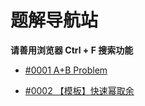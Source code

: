 # 题解导航站

**请善用浏览器 Ctrl + F 搜索功能**

- [#0001 A+B Problem](https://sanust.github.io/solution/1)

- [#0002 【模板】快速幂取余](https://sanust.github.io/solution/2)